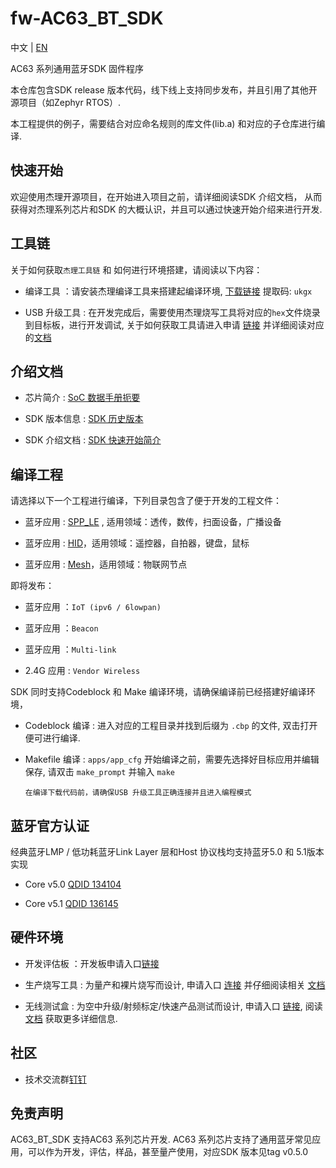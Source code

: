 # fw-AC63_BT_SDK

中文 | [EN](./README-en.md)

AC63 系列通用蓝牙SDK 固件程序

本仓库包含SDK release 版本代码，线下线上支持同步发布，并且引用了其他开源项目（如Zephyr RTOS）.

本工程提供的例子，需要结合对应命名规则的库文件(lib.a) 和对应的子仓库进行编译.

快速开始
------------

欢迎使用杰理开源项目，在开始进入项目之前，请详细阅读SDK 介绍文档，
从而获得对杰理系列芯片和SDK 的大概认识，并且可以通过快速开始介绍来进行开发.

工具链
------------

关于如何获取`杰理工具链` 和 如何进行环境搭建，请阅读以下内容：

* 编译工具 ：请安装杰理编译工具来搭建起编译环境, [下载链接](https://pan.baidu.com/s/1f5pK7ZaBNnvbflD-7R22zA) 提取码: `ukgx`

* USB 升级工具 : 在开发完成后，需要使用杰理烧写工具将对应的`hex`文件烧录到目标板，进行开发调试, 关于如何获取工具请进入申请 [链接](https://item.taobao.com/item.htm?spm=a1z10.1-c-s.w4004-22883854875.5.504d246bXKwyeH&id=620295020803) 并详细阅读对应的[文档](.Stuff)


介绍文档
------------

* 芯片简介 : [SoC 数据手册扼要](./doc)

* SDK 版本信息 : [SDK 历史版本](doc/AC630N_bt_data_transfer_sdk_发布版本信息.pdf)

* SDK 介绍文档 : [SDK 快速开始简介](./doc/AC630N_bt_data_transfer_sdk介绍.pdf)

编译工程
-------------
请选择以下一个工程进行编译，下列目录包含了便于开发的工程文件：

* 蓝牙应用 : [SPP_LE](./apps/spp_and_le) , 适用领域：透传，数传，扫面设备，广播设备

* 蓝牙应用 : [HID](./apps/hid)，适用领域：遥控器，自拍器，键盘，鼠标

* 蓝牙应用 : [Mesh](./apps/mesh)，适用领域：物联网节点

即将发布：

* 蓝牙应用 ：`IoT (ipv6 / 6lowpan)`

* 蓝牙应用 ：`Beacon`

* 蓝牙应用 ：`Multi-link`

* 2.4G 应用 : `Vendor Wireless`

SDK 同时支持Codeblock 和 Make 编译环境，请确保编译前已经搭建好编译环境，

* Codeblock 编译 : 进入对应的工程目录并找到后缀为 `.cbp` 的文件, 双击打开便可进行编译.

* Makefile 编译 : `apps/app_cfg` 开始编译之前，需要先选择好目标应用并编辑保存, 请双击 `make_prompt` 并输入 `make`

  `在编译下载代码前，请确保USB 升级工具正确连接并且进入编程模式`

蓝牙官方认证
-------------

经典蓝牙LMP / 低功耗蓝牙Link Layer 层和Host 协议栈均支持蓝牙5.0 和 5.1版本实现

* Core v5.0 [QDID 134104](https://launchstudio.bluetooth.com/ListingDetails/88799)

* Core v5.1 [QDID 136145](https://launchstudio.bluetooth.com/ListingDetails/91371)


硬件环境
-------------

* 开发评估板 ：开发板申请入口[链接](https://shop321455197.taobao.com/?spm=a230r.7195193.1997079397.2.2a6d391d3n5udo)

* 生产烧写工具 : 为量产和裸片烧写而设计, 申请入口 [连接](https://item.taobao.com/item.htm?spm=a1z10.1-c-s.w4004-22883854875.8.504d246bXKwyeH&id=620941819219) 并仔细阅读相关 [文档](./doc/stuff/烧写器使用说明文档.pdf)

* 无线测试盒 : 为空中升级/射频标定/快速产品测试而设计, 申请入口 [链接](https://item.taobao.com/item.htm?spm=a1z10.1-c-s.w4004-22883854875.10.504d246bXKwyeH&id=620942507511), 阅读[文档](./doc/stuff/AC690x_1T2测试盒使用说明.pdf) 获取更多详细信息.


社区
--------------

* 技术交流群[钉钉](./doc/stuff/dingtalk.jpg)


免责声明
------------

AC63_BT_SDK 支持AC63 系列芯片开发.
AC63 系列芯片支持了通用蓝牙常见应用，可以作为开发，评估，样品，甚至量产使用，对应SDK 版本见tag v0.5.0
